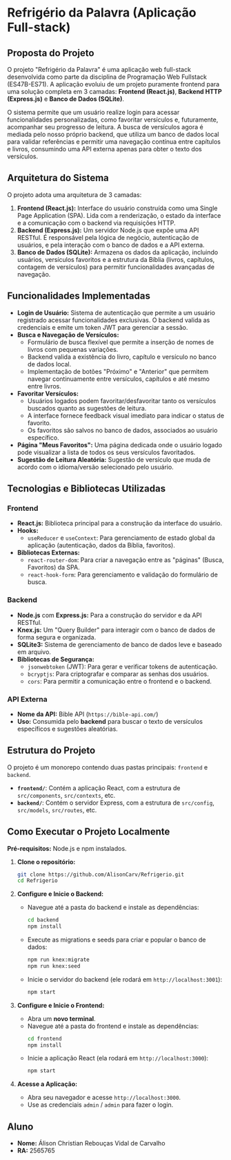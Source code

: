 # Refrigério da Palavra (Aplicação Full-stack)

## Proposta do Projeto

O projeto "Refrigério da Palavra" é uma aplicação web full-stack desenvolvida como parte da disciplina de Programação Web Fullstack (ES47B-ES71). A aplicação evoluiu de um projeto puramente frontend para uma solução completa em 3 camadas: **Frontend (React.js)**, **Backend HTTP (Express.js)** e **Banco de Dados (SQLite)**.

O sistema permite que um usuário realize login para acessar funcionalidades personalizadas, como favoritar versículos e, futuramente, acompanhar seu progresso de leitura. A busca de versículos agora é mediada pelo nosso próprio backend, que utiliza um banco de dados local para validar referências e permitir uma navegação contínua entre capítulos e livros, consumindo uma API externa apenas para obter o texto dos versículos.

## Arquitetura do Sistema

O projeto adota uma arquitetura de 3 camadas:

1.  **Frontend (React.js):** Interface do usuário construída como uma Single Page Application (SPA). Lida com a renderização, o estado da interface e a comunicação com o backend via requisições HTTP.
2.  **Backend (Express.js):** Um servidor Node.js que expõe uma API RESTful. É responsável pela lógica de negócio, autenticação de usuários, e pela interação com o banco de dados e a API externa.
3.  **Banco de Dados (SQLite):** Armazena os dados da aplicação, incluindo usuários, versículos favoritos e a estrutura da Bíblia (livros, capítulos, contagem de versículos) para permitir funcionalidades avançadas de navegação.

## Funcionalidades Implementadas

*   **Login de Usuário:** Sistema de autenticação que permite a um usuário registrado acessar funcionalidades exclusivas. O backend valida as credenciais e emite um token JWT para gerenciar a sessão.
*   **Busca e Navegação de Versículos:**
    *   Formulário de busca flexível que permite a inserção de nomes de livros com pequenas variações.
    *   Backend valida a existência do livro, capítulo e versículo no banco de dados local.
    *   Implementação de botões "Próximo" e "Anterior" que permitem navegar continuamente entre versículos, capítulos e até mesmo entre livros.
*   **Favoritar Versículos:**
    *   Usuários logados podem favoritar/desfavoritar tanto os versículos buscados quanto as sugestões de leitura.
    *   A interface fornece feedback visual imediato para indicar o status de favorito.
    *   Os favoritos são salvos no banco de dados, associados ao usuário específico.
*   **Página "Meus Favoritos":** Uma página dedicada onde o usuário logado pode visualizar a lista de todos os seus versículos favoritados.
*   **Sugestão de Leitura Aleatória:** Sugestão de versículo que muda de acordo com o idioma/versão selecionado pelo usuário.

## Tecnologias e Bibliotecas Utilizadas

### Frontend
*   **React.js:** Biblioteca principal para a construção da interface do usuário.
*   **Hooks:**
    *   `useReducer` e `useContext`: Para gerenciamento de estado global da aplicação (autenticação, dados da Bíblia, favoritos).
*   **Bibliotecas Externas:**
    *   `react-router-dom`: Para criar a navegação entre as "páginas" (Busca, Favoritos) da SPA.
    *   `react-hook-form`: Para gerenciamento e validação do formulário de busca.

### Backend
*   **Node.js** com **Express.js:** Para a construção do servidor e da API RESTful.
*   **Knex.js:** Um "Query Builder" para interagir com o banco de dados de forma segura e organizada.
*   **SQLite3:** Sistema de gerenciamento de banco de dados leve e baseado em arquivo.
*   **Bibliotecas de Segurança:**
    *   `jsonwebtoken` (JWT): Para gerar e verificar tokens de autenticação.
    *   `bcryptjs`: Para criptografar e comparar as senhas dos usuários.
    *   `cors`: Para permitir a comunicação entre o frontend e o backend.

### API Externa
*   **Nome da API:** Bible API (`https://bible-api.com/`)
*   **Uso:** Consumida pelo **backend** para buscar o texto de versículos específicos e sugestões aleatórias.

## Estrutura do Projeto

O projeto é um monorepo contendo duas pastas principais: `frontend` e `backend`.

*   **`frontend/`**: Contém a aplicação React, com a estrutura de `src/components`, `src/contexts`, etc.
*   **`backend/`**: Contém o servidor Express, com a estrutura de `src/config`, `src/models`, `src/routes`, etc.

## Como Executar o Projeto Localmente

**Pré-requisitos:** Node.js e npm instalados.

1.  **Clone o repositório:**
    ```bash
    git clone https://github.com/AlisonCarv/Refrigerio.git
    cd Refrigerio
    ```

2.  **Configure e Inicie o Backend:**
    *   Navegue até a pasta do backend e instale as dependências:
        ```bash
        cd backend
        npm install
        ```
    *   Execute as migrations e seeds para criar e popular o banco de dados:
        ```bash
        npm run knex:migrate
        npm run knex:seed
        ```
    *   Inicie o servidor do backend (ele rodará em `http://localhost:3001`):
        ```bash
        npm start
        ```

3.  **Configure e Inicie o Frontend:**
    *   Abra um **novo terminal**.
    *   Navegue até a pasta do frontend e instale as dependências:
        ```bash
        cd frontend
        npm install
        ```
    *   Inicie a aplicação React (ela rodará em `http://localhost:3000`):
        ```bash
        npm start
        ```

4.  **Acesse a Aplicação:**
    *   Abra seu navegador e acesse `http://localhost:3000`.
    *   Use as credenciais `admin` / `admin` para fazer o login.

## Aluno
*   **Nome:** Álison Christian Rebouças Vidal de Carvalho
*   **RA:** 2565765